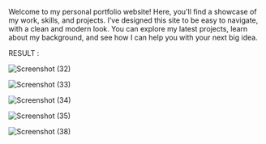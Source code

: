 Welcome to my personal portfolio website! Here, you'll find a showcase of my work, skills, and projects. I’ve designed this site to be easy to navigate, with a clean and modern look. You can explore my latest projects, learn about my background, and see how I can help you with your next big idea.

RESULT :

![Screenshot (32)](https://github.com/HoneyPatel81/PRODIGY_WD_04/assets/119737940/7ae32746-24dd-4a8f-8d0d-3fda05340ad3)

![Screenshot (33)](https://github.com/HoneyPatel81/PRODIGY_WD_04/assets/119737940/7cdfbe14-0e27-4c98-b72a-ad656bb4df3c)

![Screenshot (34)](https://github.com/HoneyPatel81/PRODIGY_WD_04/assets/119737940/e65feae1-d332-487f-8a7f-4391af369e42)

![Screenshot (35)](https://github.com/HoneyPatel81/PRODIGY_WD_04/assets/119737940/b82c3e6d-c417-4afd-8f0f-ce8227795f0d)


![Screenshot (38)](https://github.com/HoneyPatel81/PRODIGY_WD_04/assets/119737940/4f89fde3-cb71-44f3-930b-bcdda8418125)


